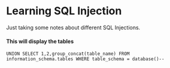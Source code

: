 # Learning SQL Injection

Just taking some notes about different SQL Injections.

#### This will display the tables
```
UNION SELECT 1,2,group_concat(table_name) FROM information_schema.tables WHERE table_schema = database()--
```
